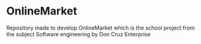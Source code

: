 # OnlineMarket
Repository made to develop OnlineMarket which is the school project from the subject Software engineering by Don Cruz Enterprise
